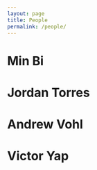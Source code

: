 ```yaml
---
layout: page
title: People
permalink: /people/
---
```


# Min Bi

# Jordan Torres

# Andrew Vohl

# Victor Yap
